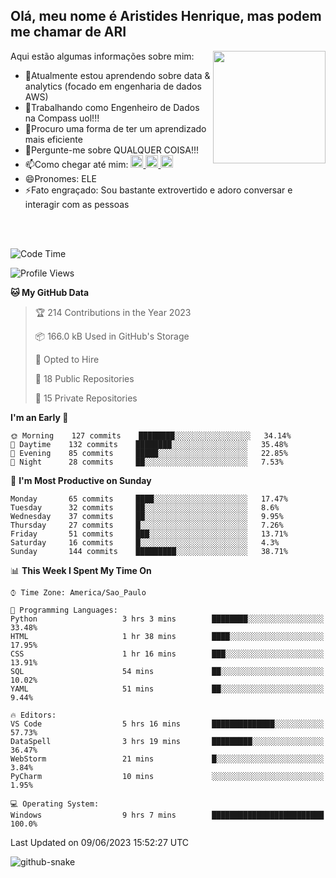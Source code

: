 ## Olá, meu nome é Aristides Henrique, mas podem me chamar de ARI

<div >
Aqui estão algumas informações sobre mim:<img align="right" height="180em" src="https://user-images.githubusercontent.com/97318481/177042589-45d62122-82a9-4a32-b3a7-87b322825b2f.png">
</div>

- 🌱Atualmente estou aprendendo sobre data & analytics (focado em engenharia de dados AWS)
- 👯Trabalhando como Engenheiro de Dados na Compass uol!!!
- 🤔Procuro uma forma de ter um aprendizado mais eficiente
- 💬Pergunte-me sobre QUALQUER COISA!!!
- 📫Como chegar até mim:
  <a href="https://www.instagram.com/aryhenry/" target="_blank">
  <img src="https://img.shields.io/badge/-Instagram-%23E4405F?style=for-the-badge&logo=instagram&logoColor=black" height="20px">
  </a>
  <a href="https://www.linkedin.com/in/aristides-henrique/" target="_blank">
  <img src="https://img.shields.io/badge/-LinkedIn-%230077B5?style=for-the-badge&logo=linkedin&logoColor=black" height="20px">
  </a> 
  <a href="mailto:arihenriqueuna@gmail.com">
  <img src="https://img.shields.io/badge/-Gmail-%23333?style=for-the-badge&logo=gmail&logoColor=white" height="20px">
  </a>
- 😄Pronomes: ELE
- ⚡Fato engraçado: Sou bastante extrovertido e adoro conversar e interagir com as pessoas
<br/>
<br/>


<!--START_SECTION:waka-->
![Code Time](http://img.shields.io/badge/Code%20Time-793%20hrs%2029%20mins-blue)

![Profile Views](http://img.shields.io/badge/Profile%20Views-7-blue)

**🐱 My GitHub Data** 

> 🏆 214 Contributions in the Year 2023
 > 
> 📦 166.0 kB Used in GitHub's Storage 
 > 
> 💼 Opted to Hire
 > 
> 📜 18 Public Repositories 
 > 
> 🔑 15 Private Repositories  
 > 
**I'm an Early 🐤** 

```text
🌞 Morning    127 commits    ████████░░░░░░░░░░░░░░░░░   34.14% 
🌇 Daytime    132 commits    ████████░░░░░░░░░░░░░░░░░   35.48% 
🌃 Evening    85 commits     █████░░░░░░░░░░░░░░░░░░░░   22.85% 
🌙 Night      28 commits     ██░░░░░░░░░░░░░░░░░░░░░░░   7.53%

```
📅 **I'm Most Productive on Sunday** 

```text
Monday       65 commits     ████░░░░░░░░░░░░░░░░░░░░░   17.47% 
Tuesday      32 commits     ██░░░░░░░░░░░░░░░░░░░░░░░   8.6% 
Wednesday    37 commits     ██░░░░░░░░░░░░░░░░░░░░░░░   9.95% 
Thursday     27 commits     █░░░░░░░░░░░░░░░░░░░░░░░░   7.26% 
Friday       51 commits     ███░░░░░░░░░░░░░░░░░░░░░░   13.71% 
Saturday     16 commits     █░░░░░░░░░░░░░░░░░░░░░░░░   4.3% 
Sunday       144 commits    █████████░░░░░░░░░░░░░░░░   38.71%

```


📊 **This Week I Spent My Time On** 

```text
⌚︎ Time Zone: America/Sao_Paulo

💬 Programming Languages: 
Python                   3 hrs 3 mins        ████████░░░░░░░░░░░░░░░░░   33.48% 
HTML                     1 hr 38 mins        ████░░░░░░░░░░░░░░░░░░░░░   17.95% 
CSS                      1 hr 16 mins        ███░░░░░░░░░░░░░░░░░░░░░░   13.91% 
SQL                      54 mins             ██░░░░░░░░░░░░░░░░░░░░░░░   10.02% 
YAML                     51 mins             ██░░░░░░░░░░░░░░░░░░░░░░░   9.44%

🔥 Editors: 
VS Code                  5 hrs 16 mins       ██████████████░░░░░░░░░░░   57.73% 
DataSpell                3 hrs 19 mins       █████████░░░░░░░░░░░░░░░░   36.47% 
WebStorm                 21 mins             █░░░░░░░░░░░░░░░░░░░░░░░░   3.84% 
PyCharm                  10 mins             ░░░░░░░░░░░░░░░░░░░░░░░░░   1.95%

💻 Operating System: 
Windows                  9 hrs 7 mins        █████████████████████████   100.0%

```


 Last Updated on 09/06/2023 15:52:27 UTC
<!--END_SECTION:waka-->

<img alt="github-snake" src="https://github.com/AriHenrique/AriHenrique/blob/output/github-contribution-grid-snake-dark.svg" />

